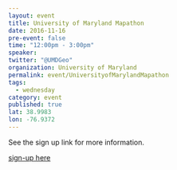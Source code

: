 ```yaml
---
layout: event
title: University of Maryland Mapathon
date: 2016-11-16
pre-event: false
time: "12:00pm - 3:00pm"
speaker: 
twitter: "@UMDGeo"
organization: University of Maryland
permalink: event/UniversityofMarylandMapathon
tags: 
  - wednesday
category: event
published: true
lat: 38.9983
lon: -76.9372
---
```


See the sign up link for more information.

[sign-up here](ter.ps/mapathon2016)
